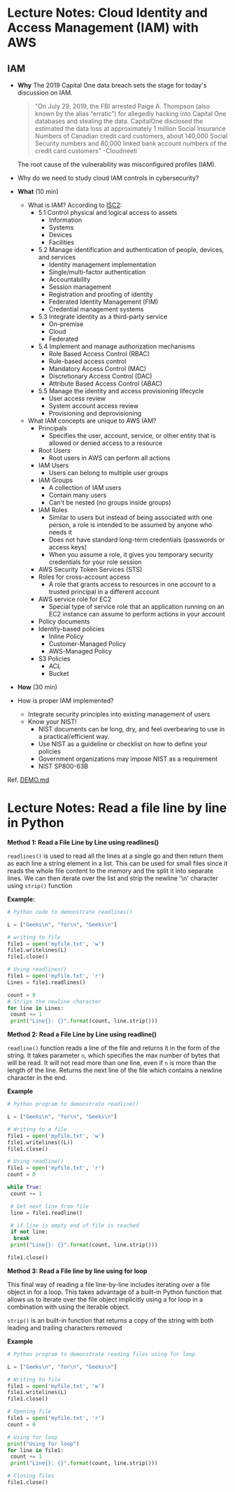# Lecture Notes: Cloud Identity and Access Management (IAM) with AWS

## IAM

- **Why**
  The 2019 Capital One data breach sets the stage for today's discussion on IAM.

  > "On July 29, 2019, the FBI arrested Paige A. Thompson (also known by the alias “erratic”) for allegedly hacking into Capital One databases and stealing the data. CapitalOne disclosed the estimated the data loss at approximately 1 million Social Insurance Numbers of Canadian credit card customers, about 140,000 Social Security numbers and 80,000 linked bank account numbers of the credit card customers" -Cloudneeti

  The root cause of the vulnerability was misconfigured profiles (IAM).

- Why do we need to study cloud IAM controls in cybersecurity?

- **What** (10 min)
  - What is IAM? According to [ISC2](https://cisspdomain.com/#domain5):
    - 5.1 Control physical and logical access to assets
      - Information
      - Systems
      - Devices
      - Facilities
    - 5.2 Manage identification and authentication of people, devices, and services
      - Identity management implementation
      - Single/multi-factor authentication
      - Accountability
      - Session management
      - Registration and proofing of identity
      - Federated Identity Management (FIM)
      - Credential management systems
    - 5.3 Integrate identity as a third-party service
      - On-premise
      - Cloud
      - Federated
    - 5.4 Implement and manage authorization mechanisms
      - Role Based Access Control (RBAC)
      - Rule-based access control
      - Mandatory Access Control (MAC)
      - Discretionary Access Control (DAC)
      - Attribute Based Access Control (ABAC)
    - 5.5 Manage the identity and access provisioning lifecycle
      - User access review
      - System account access review
      - Provisioning and deprovisioning
  - What IAM concepts are unique to AWS IAM?
    - Principals
      - Specifies the user, account, service, or other entity that is allowed or denied access to a resource
    - Root Users
      - Root users in AWS can perform all actions
    - IAM Users
      - Users can belong to multiple user groups
    - IAM Groups
      - A collection of IAM users
      - Contain many users
      - Can't be nested (no groups inside groups)
    - IAM Roles
      - Similar to users but instead of being associated with one person, a role is intended to be assumed by anyone who needs it
      - Does not have standard long-term credentials (passwords or access keys)
      - When you assume a role, it gives you temporary security credentials for your role session
    - AWS Security Token Services (STS)
    - Roles for cross-account access
      - A role that grants access to resources in one account to a trusted principal in a different account
    - AWS service role for EC2
      - Special type of service role that an application running on an EC2 instance can assume to perform actions in your account
    - Policy documents
    - Identity-based policies
      - Inline Policy
      - Customer-Managed Policy
      - AWS-Managed Policy
    - S3 Policies
      - ACL
      - Bucket

- **How** (30 min)
- How is proper IAM implemented?
  - Integrate security principles into existing management of users
  - Know your NIST!
    - NIST documents can be long, dry, and feel overbearing to use in a practical/efficient way.
    - Use NIST as a guideline or checklist on how to define your policies
    - Government organizations may impose NIST as a requirement
    - NIST SP800-63B

Ref. [DEMO.md](DEMO.md)

# Lecture Notes: Read a file line by line in Python

**Method 1: Read a File Line by Line using readlines()**

`readlines()` is used to read all the lines at a single go and then return them as each line a string element in a list. This can be used for small files since it reads the whole file content to the memory and the split it into separate lines. We can then iterate over the list and strip the newline '\n' character using `strip()` function

**Example:**

```python
# Python code to demonstrate readlines()

L = ["Geeks\n", "for\n", "Geeks\n"]

# writing to file
file1 = open('myfile.txt', 'w')
file1.writelines(L)
file1.close()

# Using readlines()
file1 = open('myfile.txt', 'r')
Lines = file1.readlines()

count = 0
# Strips the newline character
for line in Lines:
 count += 1
 print("Line{}: {}".format(count, line.strip()))
```

**Method 2: Read a File Line by Line using readline()**

`readline()` function reads a line of the file and returns it in the form of the string. It takes parameter `n`, which specifies the max number of bytes that will be read. It will not read more than one line, even if `n` is more than the length of the line. Returns the next line of the file which contains a newline character in the end.

**Example**

```python
# Python program to demonstrate readline()

L = ["Geeks\n", "for\n", "Geeks\n"]

# Writing to a file
file1 = open('myfile.txt', 'w')
file1.writelines((L))
file1.close()

# Using readline()
file1 = open('myfile.txt', 'r')
count = 0

while True:
 count += 1

 # Get next line from file
 line = file1.readline()

 # if line is empty end of file is reached
 if not line:
  break
 print("Line{}: {}".format(count, line.strip()))

file1.close()
```

**Method 3: Read a File line by line using for loop**

This final way of reading a file line-by-line includes iterating over a file object in for a loop. This takes advantage of a built-in Python function that allows us to iterate over the file object implicitly using a for loop in a combination with using the iterable object.

`strip()` is an built-in function that returns a copy of the string with both leading and trailing characters removed

**Example**

```python
# Python program to demonstrate reading files using for loop

L = ["Geeks\n", "for\n", "Geeks\n"]

# Writing to file
file1 = open('myfile.txt', 'w')
file1.writelines(L)
file1.close()

# Opening file
file1 = open('myfile.txt', 'r')
count = 0

# Using for loop
print("Using for loop")
for line in file1:
 count += 1
 print("Line{}: {}".format(count, line.strip()))

# Closing files
file1.close()
```
